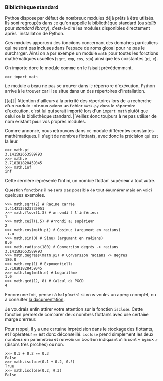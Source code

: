 ### Bibliothèque standard

Python dispose par défaut de nombreux modules déjà prêts à être utilisés.
Ils sont regroupés dans ce qu'on appelle la bibliothèque standard (ou _stdlib_ pour _standard library_), c'est-à-dire les modules disponibles directement après l'installation de Python.

Ces modules apportent des fonctions concernant des domaines particuliers qui ne sont pas incluses dans l'espace de noms global pour ne pas le surcharger.
Ainsi on a par exemple un module `math` pour toutes les fonctions mathématiques usuelles (`sqrt`, `exp`, `cos`, `sin`) ainsi que les constantes (`pi`, `e`).

On importe donc le module comme on le faisait précédemment.

```pycon
>>> import math
```

Le module a beau ne pas se trouver dans le répertoire d'exécution, Python arrive à le trouver car il se situe dans un des répertoires d'installation.

[[a]]
| Attention d'ailleurs à la priorité des répertoires lors de la recherche d'un module : si nous avions un fichier `math.py` dans le répertoire d'exécution, c'est lui qui serait importé lors d'un `import math` plutôt que celui de la bibliothèque standard.
| Veillez donc toujours à ne pas utiliser de nom existant pour vos propres modules.

Comme annoncé, nous retrouvons dans ce module différentes constantes mathématiques.
Il s'agit de nombres flottants, avec donc la précision qui est la leur.

```pycon
>>> math.pi
3.141592653589793
>>> math.e
2.718281828459045
>>> math.inf
inf
```

Cette dernière représente l'infini, un nombre flottant supérieur à tout autre.

Question fonctions il ne sera pas possible de tout énumérer mais en voici quelques exemples.

```pycon
>>> math.sqrt(2) # Racine carrée
1.4142135623730951
>>> math.floor(1.5) # Arrondi à l'inférieur
1
>>> math.ceil(1.5) # Arrondi au supérieur
2
>>> math.cos(math.pi) # Cosinus (argument en radians)
-1.0
>>> math.sin(0) # Sinus (argument en radians)
0.0
>>> math.radians(180) # Conversion degrés -> radians
3.141592653589793
>>> math.degrees(math.pi) # Conversion radians -> degrés
180.0
>>> math.exp(1) # Exponentielle
2.718281828459045
>>> math.log(math.e) # Logarithme
1.0
>>> math.gcd(12, 8) # Calcul de PGCD
4
```

Encore une fois, pensez à `help(math)` si vous voulez un aperçu complet, ou à consulter [la documentation](https://docs.python.org/fr/3/library/math.html).

Je voudrais enfin attirer votre attention sur la fonction `isclose`.
Cette fonction permet de comparer deux nombres flottants avec une certaine marge d'erreur.

Pour rappel, il y a une certaine imprécision dans le stockage des flottants, et l'opérateur `==` est donc déconseillé.
`isclose` prend simplement les deux nombres en paramètres et renvoie un booléen indiquant s'ils sont « égaux » (disons très proches) ou non.

```pycon
>>> 0.1 + 0.2 == 0.3
False
>>> math.isclose(0.1 + 0.2, 0.3)
True
>>> math.isclose(0.2, 0.3)
False
```
